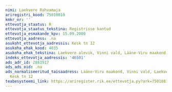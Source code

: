 ```yaml
---
nimi: Laekvere Rahvamaja
ariregistri_kood: 75010810
kmkr_nr: ''
ettevotja_staatus: R
ettevotja_staatus_tekstina: Registrisse kantud
ettevotja_esmakande_kpv: 15.09.2000
ettevotja_aadress: .na
asukoht_ettevotja_aadressis: Kesk tn 12
asukoha_ehak_kood: 4035
asukoha_ehak_tekstina: Laekvere alevik, Vinni vald, Lääne-Viru maakond
indeks_ettevotja_aadressis: '46501'
ads_adr_id: 2861917
ads_ads_oid: .na
ads_normaliseeritud_taisaadress: Lääne-Viru maakond, Vinni vald, Laekvere alevik,
  Kesk tn 12
teabesysteemi_link: https://ariregister.rik.ee/ettevotja.py?ark=75010810&ref=rekvisiidid
---
```


